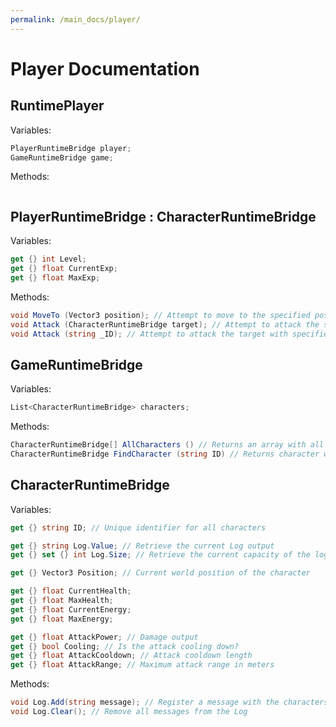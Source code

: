 ```yaml
---
permalink: /main_docs/player/
---
```

# Player Documentation


## RuntimePlayer

Variables:

```cs
PlayerRuntimeBridge player;
GameRuntimeBridge game;
```

Methods: 

```cs

```

## PlayerRuntimeBridge : CharacterRuntimeBridge

Variables:

```cs
get {} int Level;
get {} float CurrentExp;
get {} float MaxExp;
```

Methods:

```cs
void MoveTo (Vector3 position); // Attempt to move to the specified position
void Attack (CharacterRuntimeBridge target); // Attempt to attack the specified target
void Attack (string _ID); // Attempt to attack the target with specified ID
```

## GameRuntimeBridge

Variables:

```cs
List<CharacterRuntimeBridge> characters;
```

Methods:

```cs
CharacterRuntimeBridge[] AllCharacters () // Returns an array with all characters within
CharacterRuntimeBridge FindCharacter (string ID) // Returns character with matching ID
```

## CharacterRuntimeBridge

Variables:

```cs
get {} string ID; // Unique identifier for all characters

get {} string Log.Value; // Retrieve the current Log output
get {} set {} int Log.Size; // Retrieve the current capacity of the log

get {} Vector3 Position; // Current world position of the character

get {} float CurrentHealth;
get {} float MaxHealth;
get {} float CurrentEnergy;
get {} float MaxEnergy;

get {} float AttackPower; // Damage output
get {} bool Cooling; // Is the attack cooling down?
get {} float AttackCooldown; // Attack cooldown length
get {} float AttackRange; // Maximum attack range in meters
```

Methods: 

```cs
void Log.Add(string message); // Register a message with the characters log. Messages over Log.Size will be discarded
void Log.Clear(); // Remove all messages from the Log
```
